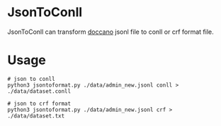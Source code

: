 # JsonToConll
JsonToConll can transform [doccano](https://github.com/doccano/doccano) jsonl file to conll or crf format file.

# Usage
```
# json to conll
python3 jsontoformat.py ./data/admin_new.jsonl conll > ./data/dataset.conll

# json to crf format
python3 jsontoformat.py ./data/admin_new.jsonl crf > ./data/dataset.txt
```

